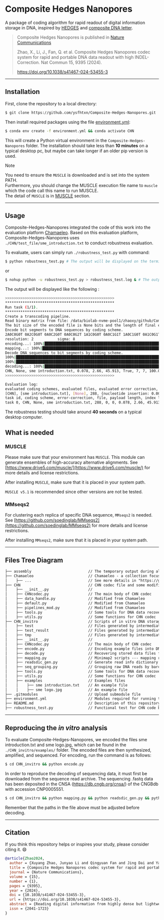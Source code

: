 # Composite Hedges Nanopores

A package of coding algorithm for rapid readout of digital information storage in DNA, inspired by [HEDGES](https://github.com/whpress/hedges) and [composite DNA letter](https://github.com/leon-anavy/dna-fountain).

>Composite Hedges Nanopores is published in [Nature Communications](https://www.nature.com/articles/s41467-024-53455-3)
>
>Zhao, X., Li, J., Fan, Q. et al. Composite Hedges Nanopores codec system for rapid and portable DNA data readout with high INDEL-Correction. Nat Commun 15, 9395 (2024).
>
>https://doi.org/10.1038/s41467-024-53455-3
---

## Installation

First, clone the repository to a local directory:

```bash
$ git clone https://github.com/ysfhtxn/Composite-Hedges-Nanopores.git
```

Then install required packages using the file [environment.yml](https://github.com/ysfhtxn/Composite-Hedges-Nanopores/blob/main/environment.yml):

```bash
$ conda env create -f environment.yml && conda activate CHN
```

This will create a Python virtual environment in the `Composite-Hedges-Nanopores` folder. The installation should take less than **10 minutes** on a typical desktop pc, but maybe can take longer if an older pip version is used.

> [!NOTE]
> You need to ensure the `MUSCLE` is downloaded and is set into the system PATH.  
> Furthermore, you should change the MUSCLE execution file name to `muscle` which the code call this name to run MUSCLE.   
> The detail of `MUSCLE` is in [MUSCLE](https://github.com/ysfhtxn/Composite-Hedges-Nanopores?tab=readme-ov-file#muscle) section.
---

## Usage

Composite-Hedges-Nanopores integrated the code of this work into the evaluation platform [Chamaeleo](https://github.com/ntpz870817/Chamaeleo). Based on this evaluation platform, Composite-Hedges-Nanopores uses `./CHN/test_file/sme_introduction.txt` to conduct robustness evaluation.

To evaluate, users can simply run `./robustness_test.py` with command:

```bash
$ python robustness_test.py # The output will be displayed on the terminal
```

or

```bash
$ nohup python -u robustness_test.py > robustness_test.log & # The output will be saved to robustness_test.log
```

The output will be displayed like the following :

```bash
>>>>>>>>>>>>>>>>>>>>>>>>>>>>>>>>>>>>>>>>>>>>>>>>>>
**************************************************
Run task (1/1).
**************************************************
Create a transcoding pipeline.
Read binary matrix from file: /data/biolab-nvme-pool1/zhaoxy/github/Composite-Hedges-Nanopores/CHN/test_file/sme introduction.txt
The bit size of the encoded file is None bits and the length of final encoded binary segments is None
Encode bit segments to DNA sequences by coding scheme.
2A0C0G0T 0A2C0G0T 0A0C2G0T 0A0C0G2T 1A1C0G0T 0A0C1G1T 1A0C1G0T 0A1C0G1T 
resolution: 2           sigma: 8
encoding...: 100%|███████████████████████████████████████████████████████████████████████████████████████████████████████████████████████████████████████████████████████| 7/7 [00:00<00:00, 368.16it/s]
mapping...: 100%|█████████████████████████████████████████████████████████████████████████████████████████████████████████████████████████████████████████████████████████| 7/7 [00:02<00:00,  2.65it/s]
Decode DNA sequences to bit segments by coding scheme.
100%|███████████████████████████████████████████████████████████████████████████████████████████████████████████████████████████████████████████████████████████████████| 56/56 [00:22<00:00,  2.54it/s]
100%|█████████████████████████████████████████████████████████████████████████████████████████████████████████████████████████████████████████████████████████████████████| 7/7 [00:00<00:00, 51.60it/s]
decoding...: 100%|████████████████████████████████████████████████████████████████████████████████████████████████████████████████████████████████████████████████████████| 7/7 [00:23<00:00,  3.39s/it]
CHN, None, sme introduction.txt, 0.078, 2.66, 45.913, True, 7, 7, 100.0%
>>>>>>>>>>>>>>>>>>>>>>>>>>>>>>>>>>>>>>>>>>>>>>>>>>

Evaluation log: 
evaluated coding schemes, evaluated files, evaluated error correction, original segment length, perturbation
[CHN], [sme introduction.txt], [None], 288, {nucleotide insertion: 0.001, nucleotide mutation: 0.03, nucleotide deletion: 0.001, sequence loss: 0, iterations: 1}
task id, coding scheme, error-correction, file, payload length, index length, error-correction length, information density, encoding runtime, decoding runtime, error rate, error indices, error bit segments, transcoding state, success rate
task 0, CHN, None, sme introduction.txt, 288, 0, 0, 0.078, 2.66, 45.913, None, None, None, True, 100.0%
```

The robustness testing should take around **40 seconds** on a typical desktop computer.

## What is needed

### MUSCLE

Please make sure that your environment has `MUSCLE`. This module can generate ensembles of high-accuracy alternative alignments. See [https://www.drive5.com/muscle/](https://www.drive5.com/muscle/) for more details and license restrictions.

After installing `MUSCLE`, make sure that it is placed in your system path.

`MUSCLE v5.1` is recommended since other versions are not be tested.

### MMseqs2

For clustering each replica of specific DNA sequence, `MMseqs2` is needed. See [https://github.com/soedinglab/MMseqs2](https://github.com/soedinglab/MMseqs2) for more details and license restrictions.

After installing `MMseqs2`, make sure that it is placed in your system path.

---

## Files Tree Diagram

```html
├── assembly                          // The temporary output during alignment and assembly while running robustness_test.py
├── Chamaeleo                         // Chamaeleo - a collection focused on different codec methods for DNA storage
│    ├── ...                          // See more details in "https://github.com/ntpz870817/Chamaeleo"
├── CHN                               // CHN codec file and some modified .py file based on Chamaeleo
│    ├── __init__.py                  // 
│    ├── CHNcodec.py                  // The main body of CHN codec
│    ├── data_handle.py               // Modified from Chamaeleo
│    ├── default.py                   // Modified from Chamaeleo
│    ├── pipelines_mod.py             // Modified from Chamaeleo
│    ├── tools.py                     // Some tools for DNA data recovery 
│    ├── utils.py                     // Some functions for CHN codec
├── CHN_invitro                       // Scripts of in vitro DNA storage data recovery
│    ├── test                         // Files generated by intermediate steps during data processing
│    ├── test_result                  // Files generated by intermediate steps during data processing
│    ├── tmp                          // Files generated by intermediate steps during data processing
│    ├── __init__.py                  // 
│    ├── CHNcodec.py                  // The main body of CHN codec
│    ├── encode.py                    // Encoding example files into DNA strands
│    ├── decode.py                    // Recovering stored data files from raw DNA reads
│    ├── mapping.py                   // Minimap2 scripts --- mapping reads
│    ├── readsdic_gen.py              // Generate read info dictionary based on read ID
│    ├── seq_grouping.py              // Grouping raw DNA reads by barcodes and anchors
│    ├── tools.py                     // Some tools for DNA data recovery 
│    ├── utils.py                     // Some functions for CHN codec
│    ├── examples                     // Examples files
│    │    ├── sme introduction.txt    // An example file
│    │    ├── sme logo.jpg            // An example file
├── .gitmodules                       // Upload submodule file
├── environment.yml                   // Modules required for running test.py
├── README.md                         // Description of this repository
├── robustness_test.py                // Functional test for CHN code based on Chamaeleo
```

---
## Reproducing the ***in vitro*** analysis

To evaluate Composite-Hedges-Nanopores, we encoded the files sme introduction.txt and sme logo.jpg, which can be found in the `./CHN_invitro/examples/` folder. The encoded files are then synthesized, amplified, and sequenced. For encoding, run the command is as follows:

```bash
$ cd CHN_invitro && python encode.py
```

In order to reproduce the decoding of sequencing data, it must first be downloaded from the sequence read archive. The sequencing .fastq data has been deposited in the CNSA (https://db.cngb.org/cnsa/) of the CNGBdb with accession CNP0005551. 

```bash
$ cd CHN_invitro && python mapping.py && python readsdic_gen.py && python seq_grouping.py && python decode.py
```

Remember that the paths in the file above must be adjusted before decoding.

---
## Citation
If you think this repository helps or inspires your study, please consider citing it. 😄
```bibtex
@article{Zhao2024,
  author = {Xuyang Zhao, Junyao Li and Qingyuan Fan and Jing Dai and Yanping Long and Ronghui Liu and Jixian Zhai and Qing Pan and Yi Li},
  title = {Composite Hedges Nanopores codec system for rapid and portable DNA data readout with high INDEL-Correction},
  journal = {Nature Communications},
  volume = {15},
  number = {1},
  pages = {9395},
  year = {2024},
  doi = {10.1038/s41467-024-53455-3},
  url = {https://doi.org/10.1038/s41467-024-53455-3},
  abstract = {Reading digital information from highly dense but lightweight DNA medium nowadays relies on time-consuming next-generation sequencing. Nanopore sequencing holds the promise to overcome the efficiency problem, but high indel error rates lead to the requirement of large amount of high quality data for accurate readout. Here we introduce Composite Hedges Nanopores, capable of handling indel rates up to 15.9\% and substitution rates up to 7.8\%. The overall information density can be doubled from 0.59 to 1.17 by utilizing a degenerated eight-letter alphabet. We demonstrate that sequencing times of 20 and 120 minutes are sufficient for processing representative text and image files, respectively. Moreover, to achieve complete data recovery, it is estimated that text and image data require 4× and 8× physical redundancy of composite strands, respectively. Our codec system excels on both molecular design and equalized dictionary usage, laying a solid foundation approaching to real-time DNA data retrieval and encoding.},
  issn = {2041-1723}
}

